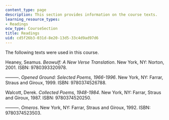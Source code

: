 ```yaml
---
content_type: page
description: This section provides information on the course texts.
learning_resource_types:
- Readings
ocw_type: CourseSection
title: Readings
uid: cd5f26b3-031d-8e20-13d5-33c4d9ad97d6
---
```


The following texts were used in this course.

Heaney, Seamus. _Beowulf: A New Verse Translation_. New York, NY: Norton, 2001. ISBN: 9780393320978.

———. _Opened Ground: Selected Poems, 1966-1996_. New York, NY: Farrar, Straus and Giroux, 1999. ISBN: 9780374526788.

Walcott, Derek. _Collected Poems, 1948-1984_. New York, NY: Farrar, Straus and Giroux, 1987. ISBN: 9780374520250.

———. _Omeros_. New York, NY: Farrar, Straus and Giroux, 1992. ISBN: 9780374523503.